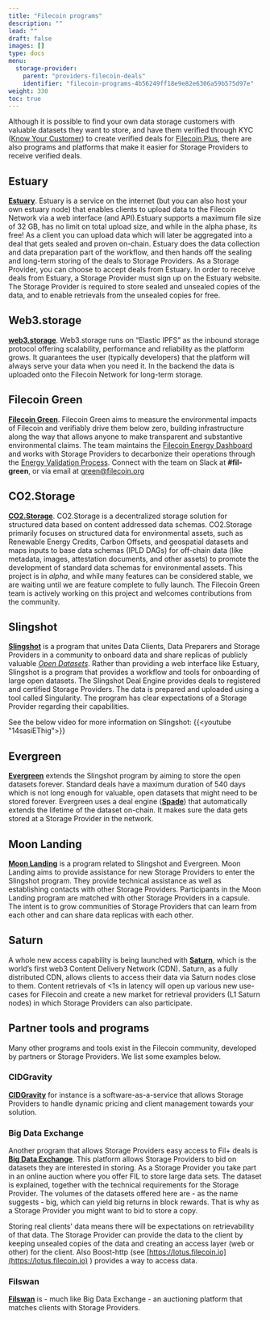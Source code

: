```yaml
---
title: "Filecoin programs"
description: ""
lead: ""
draft: false
images: []
type: docs
menu:
  storage-provider:
    parent: "providers-filecoin-deals"
    identifier: "filecoin-programs-4b56249ff18e9e82e6306a59b575d97e"
weight: 330
toc: true
---
```


Although it is possible to find your own data storage customers with valuable datasets they want to store, and have them verified through KYC ([Know Your Customer](https://en.wikipedia.org/wiki/Know_your_customer)) to create verified deals for [Filecoin Plus](https://docs.filecoin.io/basics/how-storage-works/filecoin-plus/#), there are also programs and platforms that make it easier for Storage Providers to receive verified deals.

## Estuary

 **[Estuary](http://estuary.tech)**. Estuary is a service on the internet (but you can also host your own estuary node) that enables clients to upload data to the Filecoin Network via a web interface (and API).Estuary supports a maximum file size of 32 GB, has no limit on total upload size, and while in the alpha phase, its free! As a client you can upload data which will later be aggregated into a deal that gets sealed and proven on-chain. Estuary does the data collection and data preparation part of the workflow, and then hands off the sealing and long-term storing of the deals to Storage Providers. As a Storage Provider, you can choose to accept deals from Estuary. In order to receive deals from Estuary, a Storage Provider must sign up on the Estuary website. The Storage Provider is required to store sealed and unsealed copies of the data, and to enable retrievals from the unsealed copies for free.

## Web3.storage

**[web3.storage](http://web3.storage)**. Web3.storage runs on “Elastic IPFS” as the inbound storage protocol offering scalability, performance and reliability as the platform grows. It guarantees the user (typically developers) that the platform will always serve your data when you need it. In the backend the data is uploaded onto the Filecoin Network for long-term storage.

## Filecoin Green

**[Filecoin Green](https://green.filecoin.io)**. Filecoin Green aims to measure the environmental impacts of Filecoin and verifiably drive them below zero, building infrastructure along the way that allows anyone to make transparent and substantive environmental claims. The team maintains the [Filecoin Energy Dashboard](https://filecoin.energy/) and works with Storage Providers to decarbonize their operations through the [Energy Validation Process](https://filecoin-green.gitbook.io/filecoin-green-documentation/storage-providers-green-guidance-documentation/storage-providers-tiered-sustainability-claims). Connect with the team on Slack at **#fil-green**, or via email at [green@filecoin.org](mailto:green@filecoin.org)

## CO2.Storage

**[CO2.Storage](https://co2.storage)**. CO2.Storage is a decentralized storage solution for structured data based on content addressed data schemas. CO2.Storage primarily focuses on structured data for environmental assets, such as Renewable Energy Credits, Carbon Offsets, and geospatial datasets and maps inputs to base data schemas (IPLD DAGs) for off-chain data (like metadata, images, attestation documents, and other assets) to promote the development of standard data schemas for environmental assets. This project is in *alpha*, and while many features can be considered stable, we are waiting until we are feature complete to fully launch. The Filecoin Green team is actively working on this project and welcomes contributions from the community.

## Slingshot

**[Slingshot](https://slingshot.filecoin.io)** is a program that unites Data Clients, Data Preparers and Storage Providers in a community to onboard data and share replicas of publicly valuable [_Open Datasets_](https://datasets.filecoin.io). Rather than providing a web interface like Estuary, Slingshot is a program that provides a workflow and tools for onboarding of large open datasets. The Slingshot Deal Engine provides deals to registered and certified Storage Providers. The data is prepared and uploaded using a tool called Singularity. The program has clear expectations of a Storage Provider regarding their capabilities. <!-- TODO STEF and they are? --Bob: clearly listed on their website-->

See the below video for more information on Slingshot:
{{<youtube "14sasiEThig">}}
## Evergreen

**[Evergreen](https://evergreen.filecoin.io/)** extends the Slingshot program by aiming to store the open datasets forever. Standard deals have a maximum duration of 540 days which is not long enough for valuable, open datasets that might need to be stored forever. Evergreen uses a deal engine (**[Spade](https://github.com/ribasushi/spade)**) that automatically extends the lifetime of the dataset on-chain. It makes sure the data gets stored at a Storage Provider in the network. <!-- TODO STEF wait how does spade relate to boost?-->

## Moon Landing

**[Moon Landing](https://moon-landing.io)** is a program related to Slingshot and Evergreen. Moon Landing aims to provide assistance for new Storage Providers to enter the Slingshot program. They provide technical assistance as well as establishing contacts with other Storage Providers. Participants in the Moon Landing program are matched with other Storage Providers in a capsule. The intent is to grow communities of Storage Providers that can learn from each other and can share data replicas with each other.

## Saturn

A whole new access capability is being launched with **[Saturn](https://strn.network)**, which is the world’s first web3 Content Delivery Network (CDN). Saturn, as a fully distributed CDN, allows clients to access their data via Saturn nodes close to them. Content retrievals of <1s in latency will open up various new use-cases for Filecoin and create a new market for retrieval providers (L1 Saturn nodes) in which Storage Providers can also participate.

## Partner tools and programs
Many other programs and tools exist in the Filecoin community, developed by partners or Storage Providers. We list some examples below.

### CIDGravity

**[CIDGravity](https://www.cidgravity.com/)** for instance is a software-as-a-service that allows Storage Providers to handle dynamic pricing and client management towards your solution. <!-- TODO STEF sounds like a markets or deals engine? how does it relate to boost and spade?-->

### Big Data Exchange

Another program that allows Storage Providers easy access to Fil+ deals is **[Big Data Exchange](https://bigd.exchange)**. This platform allows Storage Providers to bid on datasets they are interested in storing. As a Storage Provider you take part in an online auction where you offer FIL to store large data sets. The dataset is explained, together with the technical requirements for the Storage Provider. The volumes of the datasets offered here are - as the name suggests - big, which can yield big returns in block rewards. That is why as a Storage Provider you might want to bid to store a copy. <!-- TODO STEF wait so I'm supposed to charge for data storage but also bid to store data for free? How does that work>? How big are these BDE sets-->

Storing real clients' data means there will be expectations on retrievability of that data. The Storage Provider can provide the data to the client by keeping unsealed copies of the data and creating an access layer (web or other) for the client. Also Boost-http (see [https://lotus.filecoin.io](https://lotus.filecoin.io) ) provides a way to access data.
### Filswan

**[Filswan](https://www.filswan.com/homepage)** is - much like Big Data Exchange - an auctioning platform that matches clients with Storage Providers.
